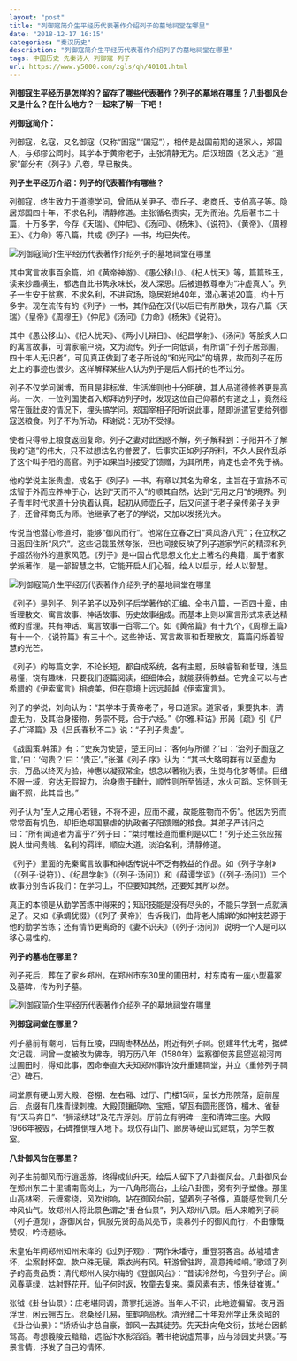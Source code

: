```yaml
---
layout: "post"
title: "列御寇简介生平经历代表著作介绍列子的墓地祠堂在哪里"
date: "2018-12-17 16:15"
categories: "秦汉历史"
description: "列御寇简介生平经历代表著作介绍列子的墓地祠堂在哪里"
tags: 中国历史 先秦诗人 列御寇 列子
url: https://www.y5000.com/zgls/qh/40101.html
---
```






**列御寇生平经历是怎样的？留存了哪些代表著作？列子的墓地在哪里？八卦御风台又是什么？在什么地方？一起来了解一下吧！**

 **列御寇简介：**

列御寇，名寇，又名御寇（又称“圄寇”“国寇”），相传是战国前期的道家人，郑国人，与郑缪公同时。其学本于黄帝老子，主张清静无为。后汉班固《艺文志》“道家”部分有《列子》八卷，早已散失。

 **列子生平经历介绍：列子的代表著作有哪些？**

列御寇，终生致力于道德学问，曾师从关尹子、壶丘子、老商氏、支伯高子等。隐居郑国四十年，不求名利，清静修道。主张循名责实，无为而治。先后著书二十篇，十万多字，今存《天瑞》、《仲尼》、《汤问》、《杨朱》、《说符》、《黄帝》、《周穆王》、《力命》等八篇，共成《列子》一书，均已失传。

![列御寇简介生平经历代表著作介绍列子的墓地祠堂在哪里](https://img.y5000.com/uploads/allimg/190114/2b8ce21c216f5177ad1323e923669c58.jpg)

其中寓言故事百余篇，如《黄帝神游》、《愚公移山》、《杞人忧天》等，篇篇珠玉，读来妙趣横生，都选自此书隽永味长，发人深思。后被道教尊奉为“冲虚真人”。列子一生安于贫寒，不求名利，不进官场，隐居郑地40年，潜心著述20篇，约十万多字。现在流传有的《列子》一书，其作品在汉代以后已有所散失，现存八篇《天瑞》《皇帝》《周穆王》《仲尼》《汤问》《力命》《杨朱》《说符》。

其中《愚公移山》、《杞人忧天》、《两小儿辩日》、《纪昌学射》、《汤问》等脍炙人口的寓言故事，可谓家喻户晓，文为流传。列子一向低调，有所谓“子列子居郑圃，四十年人无识者”，可见真正做到了老子所说的“和光同尘”的境界，故而列子在历史上的事迹也很少。这样解释某些人认为列子是后人假托的也不过分。

列子不仅学问渊博，而且是非标准、生活准则也十分明确，其人品道德修养更是高尚。一次，一位列国使者入郑拜访列子时，发现这位自己仰慕的有道之士，竟然经常在饿肚皮的情况下，埋头搞学问。郑国宰相子阳听说此事，随即派遣官吏给列御寇送粮食。列子不为所动，拜谢说：无功不受禄。

使者只得带上粮食返回复命。列子之妻对此困惑不解，列子解释到：子阳并不了解我的“道”的伟大，只不过想沽名钓誉罢了。后事实正如列子所料，不久人民作乱杀了这个叫子阳的高官。列子如果当时接受了馈赠，为其所用，肯定也会不免于祸。

他的学说主张贵虚。成名于《列子》一书，有章以其名为章名，主旨在于宣扬不可炫智于外而应养神于心，达到“天而不入”的顺其自然，达到“无用之用”的境界。列子青年时代求道十分执着认真，起初从师壶丘子，后又问道于老子亲传弟子关尹子，还曾拜商氏为师。他继承了老子的学说，又加以发扬光大。

传说当他潜心修道时，能够“御风而行”。他常在立春之日“乘风游八荒”；在立秋之日返回住所“风穴”。这些记载虽然夸张，但也间接反映了列子道家学问的精深和列子超然物外的道家风范。《列子》是中国古代思想文化史上著名的典籍，属于诸家学派著作，是一部智慧之书，它能开启人们心智，给人以启示，给人以智慧。

![列御寇简介生平经历代表著作介绍列子的墓地祠堂在哪里](https://img.y5000.com/uploads/allimg/190114/8b28aaeb60456383f2ae3f166689927f.jpg)

《列子》是列子、列子弟子以及列子后学著作的汇编。全书八篇，一百四十章，由哲理散文、寓言故事、神话故事、历史故事组成。而基本上则以寓言形式来表达精微的哲理。共有神话、寓言故事一百零二个。如《黄帝篇》有十九个，《周穆王篇》有十一个，《说符篇》有三十个。这些神话、寓言故事和哲理散文，篇篇闪烁着智慧的光芒。

《列子》的每篇文字，不论长短，都自成系统，各有主题，反映睿智和哲理，浅显易懂，饶有趣味，只要我们逐篇阅读，细细体会，就能获得教益。它完全可以与古希腊的《伊索寓言》相媲美，但在意境上远远超越《伊索寓言》。

列子的学说，刘向认为：“其学本于黄帝老子，号曰道家。道家者，秉要执本，清虚无为，及其治身接物，务崇不竞，合于六经。”《尔雅.释诂》邢昺《疏》引《尸子.广泽篇》及《吕氏春秋不二》说：“子列子贵虚”。

《战国策.韩策》有：“史疾为使楚，楚王问曰：‘客何与所循？’曰：‘治列子圄寇之言。’曰：‘何贵？’曰：‘贵正’。”张湛《列子.序》认为：“其书大略明群有以至虚为宗，万品以终灭为验，神惠以凝寂常全，想念以著物为表，生觉与化梦等情。巨细不限一域，穷达无假智力，治身贵于肆仕，顺性则所至皆适，水火可蹈。忘怀则无幽不照，此其旨也。”

列子认为“至人之用心若镜，不将不迎，应而不藏，故能胜物而不伤”。他因为穷而常常面有饥色，却拒绝郑国暴虐的执政者子阳馈赠的粮食。其弟子严讳问之曰：“所有闻道者为富乎?”列子曰：“桀纣唯轻道而重利是以亡！”列子还主张应摆脱人世间贵贱、名利的羁绊，顺应大道，淡泊名利，清静修道。

《列子》里面的先秦寓言故事和神话传说中不乏有教益的作品。如《列子学射》（《列子·说符》）、《纪昌学射》（《列子·汤问》）和《薛谭学讴》（《列子·汤问》）三个故事分别告诉我们：在学习上，不但要知其然，还要知其所以然。

真正的本领是从勤学苦练中得来的；知识技能是没有尽头的，不能只学到一点就满足了。又如《承蜩犹掇》（《列子·黄帝》）告诉我们，曲背老人捕蝉的如神技艺源于他的勤学苦练；还有情节更离奇的《妻不识夫》（《列子·汤问》）说明一个人是可以移心易性的。

 **列子的墓地在哪里？**

列子死后，葬在了家乡郑州。在郑州市东30里的圃田村，村东南有一座小型墓冢及墓碑，传为列子墓。

![列御寇简介生平经历代表著作介绍列子的墓地祠堂在哪里](https://img.y5000.com/uploads/allimg/190114/150249c884a96167493198e04cb311c4.jpg)

 **列御寇祠堂在哪里？**

列子墓前有潮河，后有丘陵，四周枣林丛丛，附近有列子祠。创建年代无考，据碑文记载，祠曾一度被改为佛寺，明万历八年（1580年）监察御使苏民望巡视河南过圃田时，得知此事，因命奉直大夫知郑州事许汝升重建祠堂，并立《重修列子祠记》碑石。

祠堂原有硬山房大殿、卷棚、左右厢、过厅、门楼15间，呈长方形院落，庭前屋后，点缀有几株青绿刺槐。大殿顶镶鸱吻、宝瓶，望瓦有圆形图饰，楣木、雀替有“天马奔日”、“狮滚绣球”及花卉浮刻。厅前立有明碑一座和清碑三座。大殿1966年被毁，石碑推倒埋入地下。现仅存山门、廊房等硬山式建筑，为学生教室。

 **八卦御风台在哪里？**

列子生前御风而行逍遥游，终得成仙升天，给后人留下了八卦御风台。八卦御风台在郑州东二十里铺南高岗上，为一八角形高台，上绘八卦图，旁有列子塑像。那里山高林密，云缠雾绕，风吹树响，站在御风台前，望着列子爷像，真能感觉到几分神风仙气。故郑州人将此景色谓之“卦台仙景”，列入郑州八景。后人来瞻列子祠（列子道观），游御风台，佩服先贤的高风亮节，羡慕列子的御风而行，不由慷慨赞叹，吟诗题咏。

宋皇佑年间郑州知州宋痒的《过列子观》：“两作朱墦守，重登羽客宫。故墟墙舍坏，尘案酎杯空。款户殊无屦，乘衣尚有风。轩游曾驻跸，高意掩崆峒。”歌颂了列子的高贵品质：清代郑州人侯尔梅的《登御风台》：“昔读泠然句，今登列子台。阆风春草绿，姑射野花开。仙子何时返，牧童去复来。乘风素有志，恨朱徒崔嵬。”

张钺《卦台仙景》：庄老堪同调，萧寥托远游。当年人不识，此地迹偏留。夜月涵浮世，闲云拥古丘。沧桑经几易，笙鹤响高秋。清光绪二十年郑州学正朱炎昭的《卦台仙景》：“矫矫仙才总自豪，御风一去其徒劳。先天卦向龟文衍，拔地台因鹤驾高。粤想羲陵云黯黯，远临汴水影滔滔。著书艳说虚荒事，应与漆园史共褒。”写景言情，抒发了自己的情怀。
